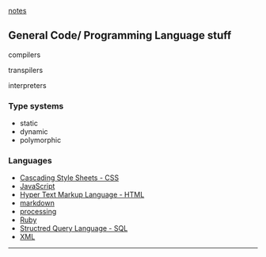 [notes](index.md)

## General Code/ Programming Language stuff

compilers

transpilers

interpreters

### Type systems
- static
- dynamic
- polymorphic


### Languages
- [Cascading Style Sheets - CSS](CSS/index.md)
- [JavaScript](javascript/index.md)
- [Hyper Text Markup Language - HTML](HTML/index.md)
- [markdown](markdown.md)
- [processing](processing.md)
- [Ruby](ruby.md)
- [Structred Query Language - SQL](SQL.md)
- [XML](XML.md)

---

<!-- See also -->

